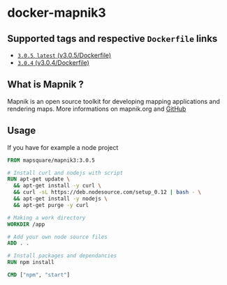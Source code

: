 # docker-mapnik3

## Supported tags and respective `Dockerfile` links

* [`3.0.5`, `latest` (v3.0.5/Dockerfile)](https://github.com/mapsquare/docker-mapnik3/tree/master/v3.0.5)
* [`3.0.4` (v3.0.4/Dockerfile)](https://github.com/mapsquare/docker-mapnik3/tree/master/v3.0.4)

## What is Mapnik ?
Mapnik is an open source toolkit for developing mapping applications and rendering maps. 
More informations on mapnik.org and [GitHub](https://github.com/mapnik/mapnik)

## Usage
If you have for example a node project
```Dockerfile
FROM mapsquare/mapnik3:3.0.5

# Install curl and nodejs with script
RUN apt-get update \
  && apt-get install -y curl \
  && curl -sL https://deb.nodesource.com/setup_0.12 | bash - \
  && apt-get install -y nodejs \
  && apt-get purge -y curl

# Making a work directory
WORKDIR /app

# Add your own node source files
ADD . .

# Install packages and dependancies
RUN npm install

CMD ["npm", "start"]

```
